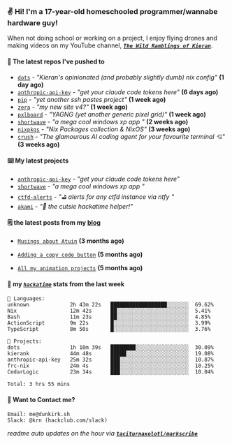### ✌️ Hi! I'm a 17-year-old homeschooled programmer/wannabe hardware guy!

When not doing school or working on a project, I enjoy flying drones and making videos on my YouTube channel, [**_`The Wild Ramblings of Kieran`_**](https://youtube.com/@kieran.rambles).

#### 👷 The latest repos I've pushed to

- [`dots`](https://github.com/taciturnaxolotl/dots) - _"Kieran's opinionated (and probably slightly dumb) nix config"_ **(1 day ago)**
- [`anthropic-api-key`](https://github.com/taciturnaxolotl/anthropic-api-key) - _"get your claude code tokens here"_ **(6 days ago)**
- [`pip`](https://github.com/taciturnaxolotl/pip) - _"yet another ssh pastes project"_ **(1 week ago)**
- [`zera`](https://github.com/taciturnaxolotl/zera) - _"my new site v4?"_ **(1 week ago)**
- [`pxlboard`](https://github.com/taciturnaxolotl/pxlboard) - _"YAGNG (yet another generic pixel grid)"_ **(1 week ago)**
- [`shortwave`](https://github.com/taciturnaxolotl/shortwave) - _"a mega cool windows xp app "_ **(2 weeks ago)**
- [`nixpkgs`](https://github.com/NixOS/nixpkgs) - _"Nix Packages collection & NixOS"_ **(3 weeks ago)**
- [`crush`](https://github.com/charmbracelet/crush) - _"The glamourous AI coding agent for your favourite terminal 💘"_ **(3 weeks ago)**

#### ⌨️ My latest projects

- [`anthropic-api-key`](https://github.com/taciturnaxolotl/anthropic-api-key) - _"get your claude code tokens here"_
- [`shortwave`](https://github.com/taciturnaxolotl/shortwave) - _"a mega cool windows xp app "_
- [`ctfd-alerts`](https://github.com/taciturnaxolotl/ctfd-alerts) - _"⛳ alerts for any ctfd instance via ntfy "_
- [`akami`](https://github.com/taciturnaxolotl/akami) - _"🌷 the cutsie hackatime helper!"_

#### 🗒️ the latest posts from my [blog](https://dunkirk.sh)

- [`Musings about Atuin`](https://dunkirk.sh/blog/atuin/) **(3 months ago)**

- [`Adding a copy code button`](https://dunkirk.sh/blog/adding-a-copy-button/) **(5 months ago)**

- [`All my animation projects`](https://dunkirk.sh/blog/my-animations/) **(5 months ago)**



#### 📡 my [_`hackatime`_](https://waka.hackclub.com) stats from the last week

```text
💾 Languages:
unknown             2h 43m 22s   ██████████████████░░░░░░░  69.62%
Nix                 12m 42s      ██░░░░░░░░░░░░░░░░░░░░░░░  5.41%
Bash                11m 23s      ██░░░░░░░░░░░░░░░░░░░░░░░  4.85%
ActionScript        9m 22s       █░░░░░░░░░░░░░░░░░░░░░░░░  3.99%
TypeScript          8m 50s       █░░░░░░░░░░░░░░░░░░░░░░░░  3.76%

💼 Projects:
dots                1h 10m 39s   ████████░░░░░░░░░░░░░░░░░  30.09%
kierank             44m 48s      █████░░░░░░░░░░░░░░░░░░░░  19.08%
anthropic-api-key   25m 32s      ███░░░░░░░░░░░░░░░░░░░░░░  10.87%
frc-nix             24m 4s       ███░░░░░░░░░░░░░░░░░░░░░░  10.25%
CedarLogic          23m 34s      ███░░░░░░░░░░░░░░░░░░░░░░  10.04%

Total: 3 hrs 55 mins
```

#### 📮 Want to Contact me?

```text
Email: me@dunkirk.sh
Slack: @krn (hackclub.com/slack)
```

_readme auto updates on the hour via [**`taciturnaxolotl/markscribe`**](https://github.com/taciturnaxolotl/markscribe)_
